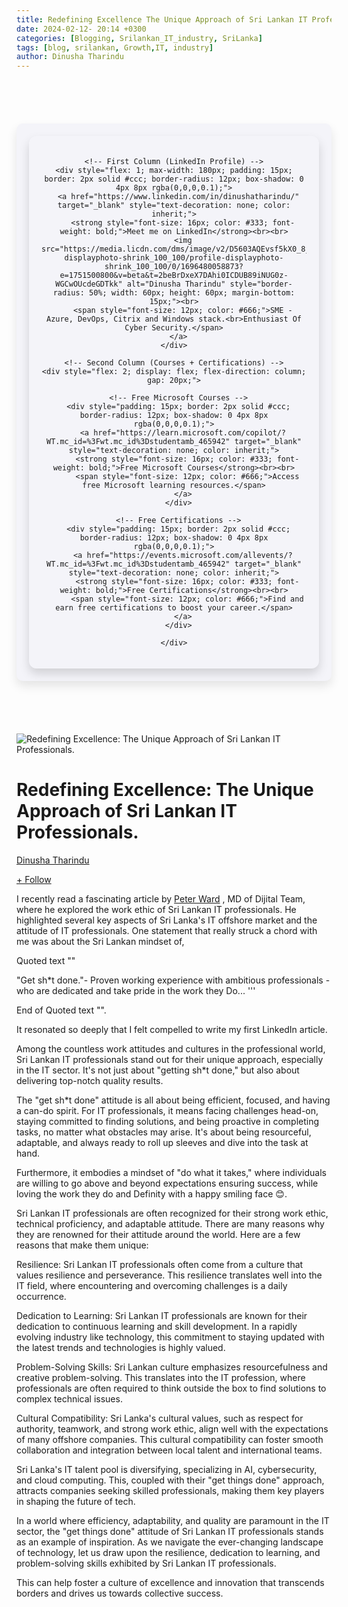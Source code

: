 ```yaml
---
title: Redefining Excellence The Unique Approach of Sri Lankan IT Professionals
date: 2024-02-12- 20:14 +0300
categories: [Blogging, Srilankan_IT_industry, SriLanka]
tags: [blog, srilankan, Growth,IT, industry]
author: Dinusha Tharindu
---
```


<!-- Space between Posts -->
<div style="height: 50px;"></div> <!-- This creates space -->

<div style="margin: 20px auto; padding: 20px; max-width: 900px; background: #f4f4f9; border-radius: 10px; box-shadow: 0 8px 16px rgba(0, 0, 0, 0.1);">

  <div style="display: flex; justify-content: center; align-items: flex-start; text-align: center; gap: 25px; padding: 20px; border-radius: 12px; box-shadow: 0 8px 16px rgba(0,0,0,0.15);">
  
    <!-- First Column (LinkedIn Profile) -->
    <div style="flex: 1; max-width: 180px; padding: 15px; border: 2px solid #ccc; border-radius: 12px; box-shadow: 0 4px 8px rgba(0,0,0,0.1);">
      <a href="https://www.linkedin.com/in/dinushatharindu/" target="_blank" style="text-decoration: none; color: inherit;">
        <strong style="font-size: 16px; color: #333; font-weight: bold;">Meet me on LinkedIn</strong><br><br>
        <img src="https://media.licdn.com/dms/image/v2/D5603AQEvsf5kX0_8jw/profile-displayphoto-shrink_100_100/profile-displayphoto-shrink_100_100/0/1696480058873?e=1751500800&v=beta&t=2beBrDxeX7DAhi0ICDUB89iNUG0z-WGCwOUcdeGDTkk" alt="Dinusha Tharindu" style="border-radius: 50%; width: 60px; height: 60px; margin-bottom: 15px;"><br>
        <span style="font-size: 12px; color: #666;">SME - Azure, DevOps, Citrix and Windows stack.<br>Enthusiast Of Cyber Security.</span>
      </a>
    </div>

    <!-- Second Column (Courses + Certifications) -->
    <div style="flex: 2; display: flex; flex-direction: column; gap: 20px;">
  
      <!-- Free Microsoft Courses -->
      <div style="padding: 15px; border: 2px solid #ccc; border-radius: 12px; box-shadow: 0 4px 8px rgba(0,0,0,0.1);">
        <a href="https://learn.microsoft.com/copilot/?WT.mc_id=%3Fwt.mc_id%3Dstudentamb_465942" target="_blank" style="text-decoration: none; color: inherit;">
          <strong style="font-size: 16px; color: #333; font-weight: bold;">Free Microsoft Courses</strong><br><br>
          <span style="font-size: 12px; color: #666;">Access free Microsoft learning resources.</span>
        </a>
      </div>
  
      <!-- Free Certifications -->
      <div style="padding: 15px; border: 2px solid #ccc; border-radius: 12px; box-shadow: 0 4px 8px rgba(0,0,0,0.1);">
        <a href="https://events.microsoft.com/allevents/?WT.mc_id=%3Fwt.mc_id%3Dstudentamb_465942" target="_blank" style="text-decoration: none; color: inherit;">
          <strong style="font-size: 16px; color: #333; font-weight: bold;">Free Certifications</strong><br><br>
          <span style="font-size: 12px; color: #666;">Find and earn free certifications to boost your career.</span>
        </a>
      </div>
  
    </div>

  </div>

</div>

<!-- Space between Posts -->
<div style="height: 50px;"></div> <!-- This creates space -->


![Redefining Excellence: The Unique Approach of Sri Lankan IT Professionals.](https://media.licdn.com/dms/image/D5612AQH9v5dFCMVJMg/article-cover_image-shrink_600_2000/0/1708435516362?e=2147483647&v=beta&t=qbcwYXwyyaHKy57lphKpcpAzv0ZIyNfYFFqp25f9Dkw)

Redefining Excellence: The Unique Approach of Sri Lankan IT Professionals.
==========================================================================

[Dinusha Tharindu](https://lk.linkedin.com/in/dinushatharindu?trk=article-ssr-frontend-pulse_publisher-author-card) 



[\+ Follow](https://www.linkedin.com/signup/cold-join?session_redirect=%2Fpulse%2Fredefining-excellence-unique-approach-sri-lankan-dinusha-tharindu-nrxyc%2F%3FtrackingId%3DA%252F2U0QbVS3isuZEXJ%252F%252BgUA%253D%253D&trk=article-ssr-frontend-pulse_publisher-author-card)

I recently read a fascinating article by [Peter Ward](https://au.linkedin.com/in/petersward?trk=article-ssr-frontend-pulse_little-mention) , MD of Dijital Team, where he explored the work ethic of Sri Lankan IT professionals. He highlighted several key aspects of Sri Lanka's IT offshore market and the attitude of IT professionals. One statement that really struck a chord with me was about the Sri Lankan mindset of,

Quoted text ""

"Get sh\*t done."- Proven working experience with ambitious professionals - who are dedicated and take pride in the work they Do... '''

End of Quoted text "".

It resonated so deeply that I felt compelled to write my first LinkedIn article. 

Among the countless work attitudes and cultures in the professional world, Sri Lankan IT professionals stand out for their unique approach, especially in the IT sector. It's not just about "getting sh\*t done," but also about delivering top-notch quality results. 

The "get sh\*t done" attitude is all about being efficient, focused, and having a can-do spirit. For IT professionals, it means facing challenges head-on, staying committed to finding solutions, and being proactive in completing tasks, no matter what obstacles may arise. It's about being resourceful, adaptable, and always ready to roll up sleeves and dive into the task at hand. 

Furthermore, it embodies a mindset of "do what it takes," where individuals are willing to go above and beyond expectations ensuring success, while loving the work they do and Definity with a happy smiling face 😊. 

Sri Lankan IT professionals are often recognized for their strong work ethic, technical proficiency, and adaptable attitude. There are many reasons why they are renowned for their attitude around the world. Here are a few reasons that make them unique: 

Resilience: Sri Lankan IT professionals often come from a culture that values resilience and perseverance. This resilience translates well into the IT field, where encountering and overcoming challenges is a daily occurrence.

Dedication to Learning: Sri Lankan IT professionals are known for their dedication to continuous learning and skill development. In a rapidly evolving industry like technology, this commitment to staying updated with the latest trends and technologies is highly valued.

Problem-Solving Skills: Sri Lankan culture emphasizes resourcefulness and creative problem-solving. This translates into the IT profession, where professionals are often required to think outside the box to find solutions to complex technical issues.

Cultural Compatibility: Sri Lanka's cultural values, such as respect for authority, teamwork, and strong work ethic, align well with the expectations of many offshore companies. This cultural compatibility can foster smooth collaboration and integration between local talent and international teams. 

Sri Lanka's IT talent pool is diversifying, specializing in AI, cybersecurity, and cloud computing. This, coupled with their "get things done" approach, attracts companies seeking skilled professionals, making them key players in shaping the future of tech.

In a world where efficiency, adaptability, and quality are paramount in the IT sector, the "get things done" attitude of Sri Lankan IT professionals stands as an example of inspiration. As we navigate the ever-changing landscape of technology, let us draw upon the resilience, dedication to learning, and problem-solving skills exhibited by Sri Lankan IT professionals.

This can help foster a culture of excellence and innovation that transcends borders and drives us towards collective success.
